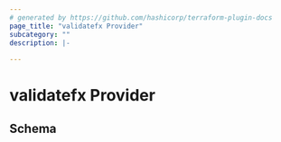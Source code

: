 ```yaml
---
# generated by https://github.com/hashicorp/terraform-plugin-docs
page_title: "validatefx Provider"
subcategory: ""
description: |-
  
---
```


# validatefx Provider





<!-- schema generated by tfplugindocs -->
## Schema
